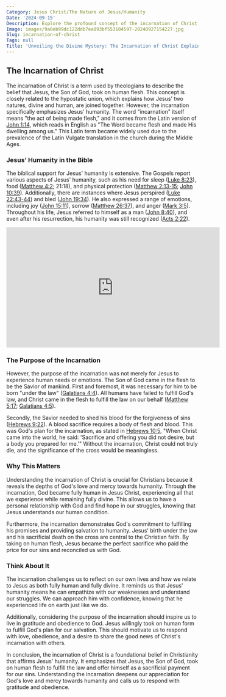 ```yaml
---
Category: Jesus Christ/The Nature of Jesus/Humanity
Date: '2024-09-15'
Description: Explore the profound concept of the incarnation of Christ, delving into the theological significance of God becoming human in Christianity. Understand the implications and importance of this central belief.
Image: images/9a0eb99dc122ddb7ea893bf553104597-20240927154227.jpg
Slug: incarnation-of-christ
Tags: null
Title: 'Unveiling the Divine Mystery: The Incarnation of Christ Explained'
---
```


## The Incarnation of Christ

The incarnation of Christ is a term used by theologians to describe the belief that Jesus, the Son of God, took on human flesh. This concept is closely related to the hypostatic union, which explains how Jesus' two natures, divine and human, are joined together. However, the incarnation specifically emphasizes Jesus' humanity. The word "incarnation" itself means "the act of being made flesh," and it comes from the Latin version of [John 1:14](https://www.bibleref.com/John/1/John-1-14.html), which reads in English as "The Word became flesh and made His dwelling among us." This Latin term became widely used due to the prevalence of the Latin Vulgate translation in the church during the Middle Ages.

### Jesus' Humanity in the Bible

The biblical support for Jesus' humanity is extensive. The Gospels report various aspects of Jesus' humanity, such as his need for sleep ([Luke 8:23](https://www.bibleref.com/Luke/8/Luke-8-23.html)), food ([Matthew 4:2](https://www.bibleref.com/Matthew/4/Matthew-4-2.html); 21:18), and physical protection ([Matthew 2:13-15](https://www.bibleref.com/Matthew/2/Matthew-2-13.html); [John 10:39](https://www.bibleref.com/John/10/John-10-39.html)). Additionally, there are instances where Jesus perspired ([Luke 22:43-44](https://www.bibleref.com/Luke/22/Luke-22-43.html)) and bled ([John 19:34](https://www.bibleref.com/John/19/John-19-34.html)). He also expressed a range of emotions, including joy ([John 15:11](https://www.bibleref.com/John/15/John-15-11.html)), sorrow ([Matthew 26:37](https://www.bibleref.com/Matthew/26/Matthew-26-37.html)), and anger ([Mark 3:5](https://www.bibleref.com/Mark/3/Mark-3-5.html)). Throughout his life, Jesus referred to himself as a man ([John 8:40](https://www.bibleref.com/John/8/John-8-40.html)), and even after his resurrection, his humanity was still recognized ([Acts 2:22](https://www.bibleref.com/Acts/2/Acts-2-22.html)).


<iframe width="560" height="315" src="https://www.youtube.com/embed/EUNybu7PkDU" frameborder="0" allow="autoplay; encrypted-media" allowfullscreen></iframe>


### The Purpose of the Incarnation

However, the purpose of the incarnation was not merely for Jesus to experience human needs or emotions. The Son of God came in the flesh to be the Savior of mankind. First and foremost, it was necessary for him to be born "under the law" ([Galatians 4:4](https://www.bibleref.com/Galatians/4/Galatians-4-4.html)). All humans have failed to fulfill God's law, and Christ came in the flesh to fulfill the law on our behalf ([Matthew 5:17](https://www.bibleref.com/Matthew/5/Matthew-5-17.html); [Galatians 4:5](https://www.bibleref.com/Galatians/4/Galatians-4-5.html)).

Secondly, the Savior needed to shed his blood for the forgiveness of sins ([Hebrews 9:22](https://www.bibleref.com/Hebrews/9/Hebrews-9-22.html)). A blood sacrifice requires a body of flesh and blood. This was God's plan for the incarnation, as stated in [Hebrews 10:5](https://www.bibleref.com/Hebrews/10/Hebrews-10-5.html), "When Christ came into the world, he said: 'Sacrifice and offering you did not desire, but a body you prepared for me.'" Without the incarnation, Christ could not truly die, and the significance of the cross would be meaningless.

### Why This Matters

Understanding the incarnation of Christ is crucial for Christians because it reveals the depths of God's love and mercy towards humanity. Through the incarnation, God became fully human in Jesus Christ, experiencing all that we experience while remaining fully divine. This allows us to have a personal relationship with God and find hope in our struggles, knowing that Jesus understands our human condition.

Furthermore, the incarnation demonstrates God's commitment to fulfilling his promises and providing salvation to humanity. Jesus' birth under the law and his sacrificial death on the cross are central to the Christian faith. By taking on human flesh, Jesus became the perfect sacrifice who paid the price for our sins and reconciled us with God.

### Think About It

The incarnation challenges us to reflect on our own lives and how we relate to Jesus as both fully human and fully divine. It reminds us that Jesus' humanity means he can empathize with our weaknesses and understand our struggles. We can approach him with confidence, knowing that he experienced life on earth just like we do.

Additionally, considering the purpose of the incarnation should inspire us to live in gratitude and obedience to God. Jesus willingly took on human form to fulfill God's plan for our salvation. This should motivate us to respond with love, obedience, and a desire to share the good news of Christ's incarnation with others.

In conclusion, the incarnation of Christ is a foundational belief in Christianity that affirms Jesus' humanity. It emphasizes that Jesus, the Son of God, took on human flesh to fulfill the law and offer himself as a sacrificial payment for our sins. Understanding the incarnation deepens our appreciation for God's love and mercy towards humanity and calls us to respond with gratitude and obedience.